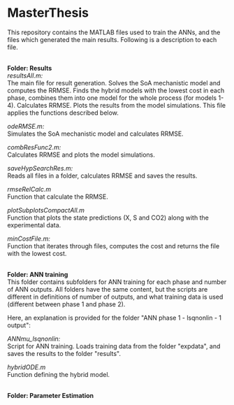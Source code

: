 # MasterThesis
This repository contains the MATLAB files used to train the ANNs, and the files which generated the main results. Following is a description to each file.

<br/> **Folder: Results** <br/> 
*resultsAll.m:*<br/> 
The main file for result generation.
Solves the SoA mechanistic model and computes the RRMSE.
Finds the hybrid models with the lowest cost in each phase, combines them into one model for the whole process (for models 1-4). Calculates RRMSE.
Plots the results from the model simulations.
This file applies the functions described below.

*odeRMSE.m:* <br/> 
Simulates the SoA mechanistic model and calculates RRMSE.

*combResFunc2.m:*<br/> 
Calculates RRMSE and plots the model simulations.

*saveHypSearchRes.m:*<br/> 
Reads all files in a folder, calculates RRMSE and saves the results.

*rmseRelCalc.m*<br/> 
Function that calculate the RRMSE.

*plotSubplotsCompactAll.m*<br/> 
Function that plots the state predictions (X, S and CO2) along with the experimental data.

*minCostFile.m:*<br/> 
Function that iterates through files, computes the cost and returns the file with the lowest cost.

<br/> **Folder: ANN training**<br/> 
This folder contains subfolders for ANN training for each phase and number of ANN outputs. All folders have the same content, but the scripts are different in definitions of number of outputs, and what training data is used (different between phase 1 and phase 2).

Here, an explanation is provided for the folder "ANN phase 1 - lsqnonlin - 1 output":

*ANNmu_lsqnonlin:* <br/> Script for ANN training. Loads training data from the folder "expdata", and saves the results to the folder "results".

*hybridODE.m* <br/> Function defining the hybrid model.

<br/> **Folder: Parameter Estimation**<br/> 



